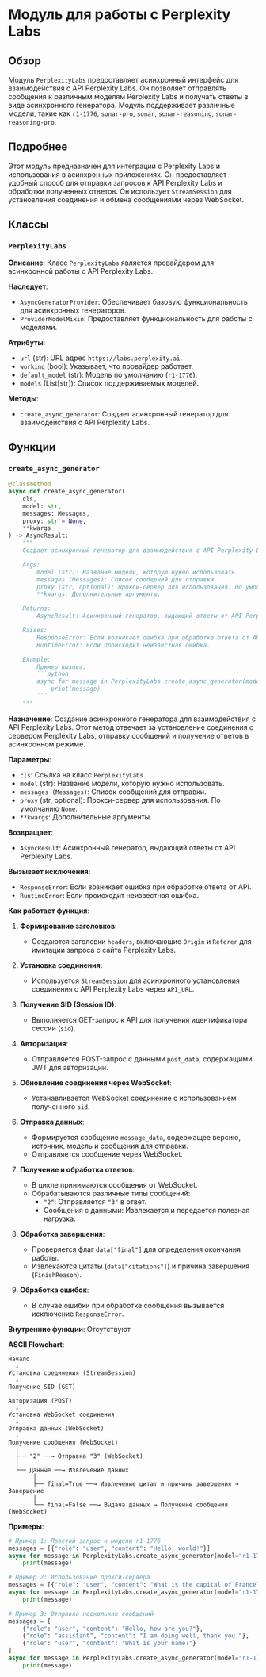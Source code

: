 # Модуль для работы с Perplexity Labs
## Обзор

Модуль `PerplexityLabs` предоставляет асинхронный интерфейс для взаимодействия с API Perplexity Labs. Он позволяет отправлять сообщения к различным моделям Perplexity Labs и получать ответы в виде асинхронного генератора. Модуль поддерживает различные модели, такие как `r1-1776`, `sonar-pro`, `sonar`, `sonar-reasoning`, `sonar-reasoning-pro`.
## Подробнее

Этот модуль предназначен для интеграции с Perplexity Labs и использования в асинхронных приложениях. Он предоставляет удобный способ для отправки запросов к API Perplexity Labs и обработки полученных ответов. Он использует `StreamSession` для установления соединения и обмена сообщениями через WebSocket.

## Классы

### `PerplexityLabs`

**Описание**: Класс `PerplexityLabs` является провайдером для асинхронной работы с API Perplexity Labs.

**Наследует**:
- `AsyncGeneratorProvider`: Обеспечивает базовую функциональность для асинхронных генераторов.
- `ProviderModelMixin`: Предоставляет функциональность для работы с моделями.

**Атрибуты**:
- `url` (str): URL адрес `https://labs.perplexity.ai`.
- `working` (bool): Указывает, что провайдер работает.
- `default_model` (str): Модель по умолчанию (`r1-1776`).
- `models` (List[str]): Список поддерживаемых моделей.

**Методы**:
- `create_async_generator`: Создает асинхронный генератор для взаимодействия с API Perplexity Labs.

## Функции

### `create_async_generator`

```python
@classmethod
async def create_async_generator(
    cls,
    model: str,
    messages: Messages,
    proxy: str = None,
    **kwargs
) -> AsyncResult:
    """
    Создает асинхронный генератор для взаимодействия с API Perplexity Labs.

    Args:
        model (str): Название модели, которую нужно использовать.
        messages (Messages): Список сообщений для отправки.
        proxy (str, optional): Прокси-сервер для использования. По умолчанию `None`.
        **kwargs: Дополнительные аргументы.

    Returns:
        AsyncResult: Асинхронный генератор, выдающий ответы от API Perplexity Labs.

    Raises:
        ResponseError: Если возникает ошибка при обработке ответа от API.
        RuntimeError: Если происходит неизвестная ошибка.

    Example:
        Пример вызова:
        ```python
        async for message in PerplexityLabs.create_async_generator(model="r1-1776", messages=[{"role": "user", "content": "Hello, world!"}]):
            print(message)
        ```
    """
```

**Назначение**: Создание асинхронного генератора для взаимодействия с API Perplexity Labs. Этот метод отвечает за установление соединения с сервером Perplexity Labs, отправку сообщений и получение ответов в асинхронном режиме.

**Параметры**:
- `cls`: Ссылка на класс `PerplexityLabs`.
- `model` (str): Название модели, которую нужно использовать.
- `messages (Messages)`: Список сообщений для отправки.
- `proxy` (str, optional): Прокси-сервер для использования. По умолчанию `None`.
- `**kwargs`: Дополнительные аргументы.

**Возвращает**:
- `AsyncResult`: Асинхронный генератор, выдающий ответы от API Perplexity Labs.

**Вызывает исключения**:
- `ResponseError`: Если возникает ошибка при обработке ответа от API.
- `RuntimeError`: Если происходит неизвестная ошибка.

**Как работает функция**:

1. **Формирование заголовков**:
   - Создаются заголовки `headers`, включающие `Origin` и `Referer` для имитации запроса с сайта Perplexity Labs.

2. **Установка соединения**:
   - Используется `StreamSession` для асинхронного установления соединения с API Perplexity Labs через `API_URL`.

3. **Получение SID (Session ID)**:
   - Выполняется GET-запрос к API для получения идентификатора сессии (`sid`).

4. **Авторизация**:
   - Отправляется POST-запрос с данными `post_data`, содержащими JWT для авторизации.

5. **Обновление соединения через WebSocket**:
   - Устанавливается WebSocket соединение с использованием полученного `sid`.

6. **Отправка данных**:
   - Формируется сообщение `message_data`, содержащее версию, источник, модель и сообщения для отправки.
   - Отправляется сообщение через WebSocket.

7. **Получение и обработка ответов**:
   - В цикле принимаются сообщения от WebSocket.
   - Обрабатываются различные типы сообщений:
     - `"2"`: Отправляется `"3"` в ответ.
     - Сообщения с данными: Извлекается и передается полезная нагрузка.

8. **Обработка завершения**:
   - Проверяется флаг `data["final"]` для определения окончания работы.
   - Извлекаются цитаты (`data["citations"]`) и причина завершения (`FinishReason`).

9. **Обработка ошибок**:
   - В случае ошибки при обработке сообщения вызывается исключение `ResponseError`.

**Внутренние функции**: Отсутствуют

**ASCII Flowchart**:

```
Начало
  ↓
Установка соединения (StreamSession)
  ↓
Получение SID (GET)
  ↓
Авторизация (POST)
  ↓
Установка WebSocket соединения
  ↓
Отправка данных (WebSocket)
  ↓
Получение сообщения (WebSocket)
  │
  ├── "2" ──→ Отправка "3" (WebSocket)
  │
  └── Данные ──→ Извлечение данных
       │
       ├── final=True ──→ Извлечение цитат и причины завершения → Завершение
       │
       └── final=False ──→ Выдача данных → Получение сообщения (WebSocket)
```

**Примеры**:

```python
# Пример 1: Простой запрос к модели r1-1776
messages = [{"role": "user", "content": "Hello, world!"}]
async for message in PerplexityLabs.create_async_generator(model="r1-1776", messages=messages):
    print(message)

# Пример 2: Использование прокси-сервера
messages = [{"role": "user", "content": "What is the capital of France?"}]
async for message in PerplexityLabs.create_async_generator(model="r1-1776", messages=messages, proxy="http://your_proxy:8080"):
    print(message)

# Пример 3: Отправка нескольких сообщений
messages = [
    {"role": "user", "content": "Hello, how are you?"},
    {"role": "assistant", "content": "I am doing well, thank you."},
    {"role": "user", "content": "What is your name?"}
]
async for message in PerplexityLabs.create_async_generator(model="r1-1776", messages=messages):
    print(message)